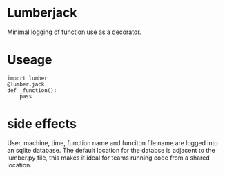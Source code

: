 # Lumberjack
 Minimal logging of function use as a decorator.

# Useage
    import lumber
    @lumber.jack
    def _function():
        pass

# side effects
User, machine, time, function name and funciton file name are logged into an sqlite database. 
The default location for the databse is adjacent to the lumber.py file, this makes it ideal for teams running code from a shared location. 

